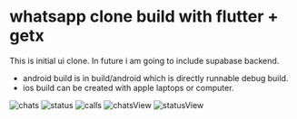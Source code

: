 # whatsapp clone build with flutter + getx


This is initial ui clone.
In future i am going to  include supabase backend.

* android build is in build/android which is directly runnable debug build.
*  ios build can be created with apple laptops or computer.

![chats](https://github.com/b2b007/whatsapp-clone/blob/master/build/whatsapp-chats.png?raw=true)
![status](https://github.com/b2b007/whatsapp-clone/blob/master/build/whatsapp-status.png?raw=true)
![calls](https://github.com/b2b007/whatsapp-clone/blob/master/build/whatsapp-calls.png?raw=true)
![chatsView](https://github.com/b2b007/whatsapp-clone/blob/master/build/whatsapp-chatsView.png?raw=true)
![statusView](https://github.com/b2b007/whatsapp-clone/blob/master/build/whatsapp-statusView.png?raw=true)
